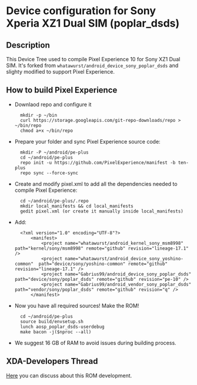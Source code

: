 Device configuration for Sony Xperia XZ1 Dual SIM (poplar_dsds)
========================================================

Description
-----------

This Device Tree used to compile Pixel Experience 10 for Sony XZ1 Dual SIM.
It's forked from `whatawurst/android_device_sony_poplar_dsds` and slighty modified to support Pixel Experience.

How to build Pixel Experience
-----------------------------

* Downlaod repo and configure it

        mkdir -p ~/bin
        curl https://storage.googleapis.com/git-repo-downloads/repo > ~/bin/repo
        chmod a+x ~/bin/repo

* Prepare your folder and sync Pixel Experience source code:

        mkdir -P ~/android/pe-plus
        cd ~/android/pe-plus
        repo init -u https://github.com/PixelExperience/manifest -b ten-plus
        repo sync --force-sync

* Create and modify pixel.xml to add all the dependencies needed to compile Pixel Experience:

        cd ~/android/pe-plus/.repo
        mkdir local_manifests && cd local_manifests
        gedit pixel.xml (or create it manually inside local_manifests)

* Add:

        <?xml version="1.0" encoding="UTF-8"?>
            <manifest>
                <project name="whatawurst/android_kernel_sony_msm8998" path="kernel/sony/msm8998" remote="github" revision="lineage-17.1" />
                <project name="whatawurst/android_device_sony_yoshino-common"  path="device/sony/yoshino-common" remote="github" revision="lineage-17.1" />
                <project name="Gabrius99/android_device_sony_poplar_dsds" path="device/sony/poplar_dsds" remote="github" revision="pe-10" />
                <project name="Gabrius99/android_vendor_sony_poplar_dsds" path="vendor/sony/poplar_dsds" remote="github" revision="q" />
            </manifest>

* Now you have all required sources! Make the ROM!

        cd ~/android/pe-plus
        source build/envsetup.sh
        lunch aosp_poplar_dsds-userdebug
        make bacon -j($nproc --all)

* We suggest 16 GB of RAM to avoid issues during building process.

XDA-Developers Thread
---------------------

[Here](https://forum.xda-developers.com/xperia-xz1/development/rom-unofficial-pixelexperience-plus-t4145661) you can discuss about this ROM development.
